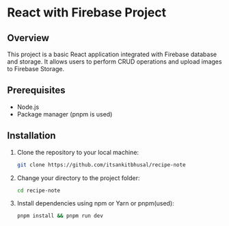 # React with Firebase Project

## Overview

This project is a basic React application integrated with Firebase database and storage. It allows users to perform CRUD operations and upload images to Firebase Storage.

## Prerequisites

- Node.js
- Package manager (pnpm is used)

## Installation

1. Clone the repository to your local machine:
   ```bash
   git clone https://github.com/itsankitbhusal/recipe-note
   ```
2. Change your directory to the project folder:

   ```bash
   cd recipe-note
   ```

3. Install dependencies using npm or Yarn or pnpm(used):
   ```bash
   pnpm install && pnpm run dev
   ```
